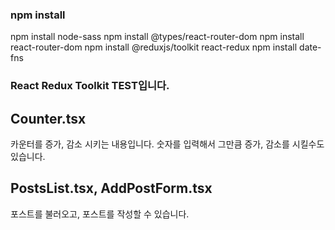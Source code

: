 ### npm install
npm install node-sass
npm install @types/react-router-dom
npm install react-router-dom
npm install @reduxjs/toolkit react-redux
npm install date-fns



### React Redux Toolkit TEST입니다.

## Counter.tsx
카운터를 증가, 감소 시키는 내용입니다.
숫자를 입력해서 그만큼 증가, 감소를 시킬수도 있습니다.

## PostsList.tsx, AddPostForm.tsx
포스트를 불러오고, 포스트를 작성할 수 있습니다.